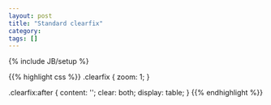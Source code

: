 ```yaml
---
layout: post
title: "Standard clearfix"
category: 
tags: []
---
```

{% include JB/setup %}

{{% highlight css %}}
.clearfix {
  zoom: 1;
}

.clearfix:after {
  content: '';
  clear: both;
  display: table;
}
{{% endhighlight %}}